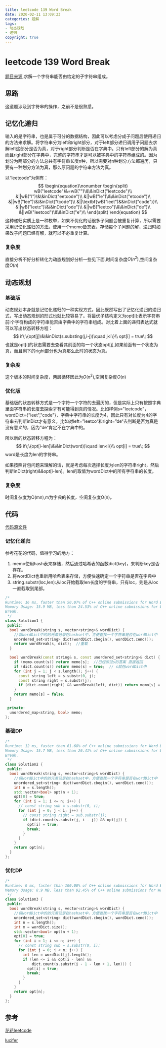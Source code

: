 ```yaml
---
title: leetcode 139 Word Break
date: 2020-02-11 13:09:23
categories: 题解
tags:
- 动态规划
- 递归
copyright: true
---
```


# leetcode 139 Word Break

[题目来源](<https://leetcode.com/problems/word-break/> ),求解一个字符串能否由给定的子字符串组成。

<!--more-->

## 思路

这道题涉及到字符串的操作，之前不是很熟悉。

## 记忆化递归

输入的是字符串，也是属于可分的数据结构，因此可以考虑分成子问题后使用递归的方法来求解。将字符串分为left和right部分，对于left部分递归调用子问题去求解left这部分是否为真，对于right部分判断是否在字典中。只有left部分的解为真而且right部分在字典中，完整的字符串才是可以被字典中的字符串组成的。因为划分为两部分的方法总共有字符串长度n种，所以需要对n种划分方法都遍历，只要有一种划分方法为真，那么原问题的字符串方法为真。

以“leetcode”为例有：
$$
\begin{equation}\nonumber
\begin{split}
wB("leetcode")&=wB("")\&\&inDict("leetcode")\\
&||wB("l")\&\&inDict("eetcode")\\
&||wB("le")\&\&inDict("etcode")\\
&||wB("lee")\&\&inDict("tcode")\\
&||\textbf{wB("leet")&&inDict("code")}\\
&||wB("leetc")\&\&inDict("ode")\\
&||wB("leetco")\&\&inDict("de")\\
&||wB("leetcod")\&\&inDict("e")\\
\end{split}
\end{equation}
$$
这种递归实质上是一种枚举，如果不优化的话很多子问题会被重复计算，所以需要采用记忆化递归的方法。使用一个memo备忘表，存储每个子问题的解，递归时如果改子问题已经有解，就可以不必重复计算。

### 复杂度

直接分析不好分析转化为动态规划好分析一些见下面,时间复杂度$O(n^2)$,空间复杂度$O(n)$

## 动态规划

### 基础版

动态规划本身就是记忆化递归的一种实现方式，因此既然写出了记忆化递归的递归式，写出动态规划的形式也就比较容易了。将最优子结构定义为opt[i]:表示字符串前i个字符构成的字符串能否由字典中的字符串组成。对比着上面的递归表达式就可以写出状态转移方程：
$$
if\;\{opt[j]\&\&inDict(s.substing(j,i-j))\quad j<i\}\\
opt[i] = true\;
$$
也就是opt[i]的状态需要去查看其前面的每一个状态opt[j],如果前面有一个状态为真，而且剩下的right部分也为真那么此时的状态为真。

### 复杂度

这个版本的时间复杂度，两层循环因此为$O(n^2)$,空间复杂度$O(n)$

### 优化版

基础版的状态转移方式是一个字符一个字符的去遍历的，但是实际上只有按照字典里面字符串的长度去探索才有可能得到真的情况。比如样例s="leetcode"，wordDict={"leet","code"}，字典中字符串的长度为4，因此只有对长度为4的字符串去判断inDict才有意义。比如对left=”leetco“和right=”de“去判断是否为真是没有意义的，因为”de“肯定不在字典中的。

所以新的状态转移方程为：
$$
if\;\{opt[i-len]\&\&inDict(word))\quad len<i\}\\
opt[i] = true\;
$$
word是长度为len的字符串。

如果按照背包问题来理解的话，就是考虑每次选择长度为len的字符串right，然后判断inDict(right)&&opt[i-len]。len的取值为wordDict中的所有字符串的长度。

### 复杂度

时间复杂度为O(mn),m为字典的长度，空间复杂度O(n)。

## 代码

[代码源文件](https://github.com/BraveY/Coding/blob/master/leetcode/139word-break.cpp)

### 记忆化递归

参考花花的代码，值得学习的地方：

1. memo使用hash表来存储，然后通过哈希表的函数dict(key)，来判断key是否存在。
2. 将wordDict也重新用哈希表来存储，方便快速确定一个字符串是否在字典中
3. string.substr(loc,len):从loc开始截取len长度的字符串，只有loc，则是从loc一直截取到尾部。

```cc
/*
Runtime: 16 ms, faster than 50.07% of C++ online submissions for Word Break.
Memory Usage: 15.9 MB, less than 24.53% of C++ online submissions for Word
Break.
 */
class Solution1 {
 public:
  bool wordBreak(string s, vector<string>& wordDict) {
    //将wordDict中的的元素记录在hashset中，方便查找一个字符串是否在wordDict中
    unordered_set<string> dict(wordDict.cbegin(), wordDict.cend());
    return wordBreak(s, dict);  //重载
  }

  bool wordBreak(const string& s, const unordered_set<string>& dict) {
    if (memo.count(s)) return memo[s];  //已经求过s的答案 直接返回
    if (dict.count(s)) return memo[s] = true;  // s就在wordDict中
    for (int j = 1; j < s.length(); j++) {
      const string left = s.substr(0, j);
      const string right = s.substr(j);
      if (dict.count(right) && wordBreak(left, dict)) return memo[s] = true;
    }
    return memo[s] = false;
  }

 private:
  unordered_map<string, bool> memo;
};
```

### 基础DP

```cc
/*
Runtime: 12 ms, faster than 61.68% of C++ online submissions for Word Break.
Memory Usage: 15.7 MB, less than 26.41% of C++ online submissions for Word
Break.
 */
class Solution2 {
 public:
  bool wordBreak(string s, vector<string>& wordDict) {
    //将wordDict中的的元素记录在hashset中，方便查找一个字符串是否在wordDict中
    unordered_set<string> dict(wordDict.cbegin(), wordDict.cend());
    int n = s.length();
    std::vector<bool> opt(n + 1);
    opt[0] = true;
    for (int i = 1; i <= n; i++) {
      // const string sub = s.substr(0, i);
      for (int j = 0; j < i; j++) {
        // const string right = sub.substr(j);
        if (dict.count(s.substr(j, i - j)) && opt[j]) {
          opt[i] = true;
          break;
        }
      }
    }
    return opt[n];
  }
};
```

### 优化DP

```cc
/*
Runtime: 0 ms, faster than 100.00% of C++ online submissions for Word Break.
Memory Usage: 8.9 MB, less than 92.45% of C++ online submissions for Word Break.
 */
class Solution3 {
 public:
  bool wordBreak(string s, vector<string>& wordDict) {
    //将wordDict中的的元素记录在hashset中，方便查找一个字符串是否在wordDict中
    unordered_set<string> dict(wordDict.cbegin(), wordDict.cend());
    int n = s.length();
    int m = wordDict.size();
    std::vector<bool> opt(n + 1);
    opt[0] = true;
    for (int i = 1; i <= n; i++) {
      // const string sub = s.substr(0, i);
      for (int j = 0; j < m; j++) {
        int len = wordDict[j].length();
        if (len <= i && opt[i - len] &&
            dict.count(s.substr(i - 1 - len + 1, len))) {
          opt[i] = true;
          break;
        }
      }
    }
    return opt[n];
  }
};
```

## 参考

[花花leetcode](<https://v.youku.com/v_show/id_XMzgwMjQ2MzEyNA==.html> )

[lucifer](<https://github.com/azl397985856/leetcode/blob/master/problems/139.word-break.md> )